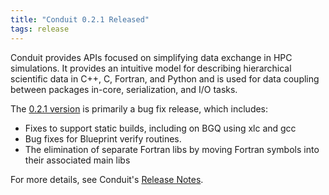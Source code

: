 ```yaml
---
title: "Conduit 0.2.1 Released"
tags: release
---
```


Conduit provides APIs focused on simplifying data exchange in HPC simulations. It provides an intuitive model for describing hierarchical scientific data in C++, C, Fortran, and Python and is used for data coupling between packages in-core, serialization, and I/O tasks.

The [0.2.1 version](https://llnl-conduit.readthedocs.io/en/v0.2.1/) is primarily a bug fix release, which includes:

- Fixes to support static builds, including on BGQ using xlc and gcc
- Bug fixes for Blueprint verify routines.
- The elimination of separate Fortran libs by moving Fortran symbols into their associated main libs

For more details, see Conduit's [Release Notes](https://github.com/LLNL/conduit/releases/tag/v0.2.1).
